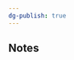 ```yaml
---
dg-publish: true
---
```

## Notes
<!--a
- [[N UNIT-02 S-06]]
- [[N UNIT-02 S-07]]
- [[N UNIT-02 S-08]]
- [[N UNIT-02 S-09]]
- [[N UNIT-02 S-10]]
- [[N UNIT-02 S-11]]
- [[N UNIT-02 S-12]]
- [[N UNIT-02 S-13]]
- [[N UNIT-02 S-14]]
- [[N UNIT-02 S-15]]
- [[N Unit-03 S-16]]
- [[N Unit-03 S-17]]
- [[N Unit-03 S-18]]
- [[N Unit-03 S-19]]

## Flashcards
- [[Level 4/AGM4367/FC|FC]]
## Q & A
- [[Q Unit-02 S-06]]
- [[Q Unit-02 S-07]]
- [[Q Unit-02 S-08]]
- [[Q Unit-02 S-09]]
- [[Q Unit-02 S-10]]
- [[Q Unit-02 S-11]]
- [[Q Unit-02 S-12]]
- [[Q Unit-03 S-16]]
-->